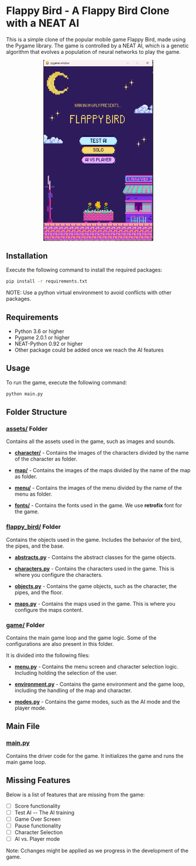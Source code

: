 # Flappy Bird - A Flappy Bird Clone with a NEAT AI

This is a simple clone of the popular mobile game Flappy Bird, made using the Pygame library. The game is controlled by a NEAT AI, which is a genetic algorithm that evolves a population of neural networks to play the game.
<div style="display:flex; justify-content:center;">
    <img src="assets/docs//HomeScreenOrMenu.png" width="300">
    <!-- Add other images sa susunod -->
</div>


## Installation
Execute the following command to install the required packages:
```bash
pip install -r requirements.txt
```
NOTE: Use a python virtual environment to avoid conflicts with other packages.

## Requirements
- Python 3.6 or higher
- Pygame 2.0.1 or higher
- NEAT-Python 0.92 or higher
- Other package could be added once we reach the AI features

## Usage
To run the game, execute the following command:
```bash
python main.py
```

## Folder Structure
### [assets/](assets/) Folder
Contains all the assets used in the game, such as images and sounds.

- [**character/**](assets/character/) - Contains the images of the characters divided by the name of the character as folder.

- [**map/**](assets/map/) - Contains the images of the maps divided by the name of the map as folder.

- [**menu/**](assets/menu/) - Contains the images of the menu divided by the name of the menu as folder.

- [**fonts/**](assets/fonts/) - Contains the fonts used in the game. We use **retrofix** font for the game.

### [flappy_bird/](flappy_bird/) Folder
Contains the objects used in the game. Includes the behavior of the bird, the pipes, and the base.
- [**abstracts.py**](flappy_bird/abstracts.py) - Contains the abstract classes for the game objects.

- [**characters.py**](flappy_bird/characters.py) - Contains the characters used in the game. This is where you configure the characters.

- [**objects.py**](flappy_bird/objects.py) - Contains the game objects, such as the character, the pipes, and the floor.

- [**maps.py**](flappy_bird/maps.py) - Contains the maps used in the game. This is where you configure the maps content.

### [game/](game/) Folder
Contains the main game loop and the game logic. Some of the configurations are also present in this folder.

It is divided into the following files:

- [**menu.py**](game/menu.py) - Contains the menu screen and character selection logic. Including holding the selection of the user.

- [**environment.py**](game/environment.py) - Contains the game environment and the game loop, including the handling of the map and character.

- [**modes.py**](game/modes.py) - Contains the game modes, such as the AI mode and the player mode.

## Main File
### [main.py](main.py)
Contains the driver code for the game. It initializes the game and runs the main game loop.

## Missing Features
Below is a list of features that are missing from the game:
- [ ] Score functionality
- [ ] Test AI -- The AI training
- [ ] Game Over Screen
- [ ] Pause functionality
- [ ] Character Selection
- [ ] AI vs. Player mode

Note: Cchanges might be applied as we progress in the development of the game.